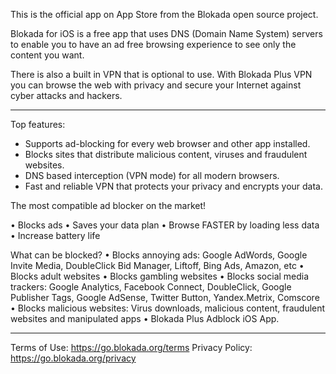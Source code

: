 This is the official app on App Store from the Blokada open source project.

Blokada for iOS is a free app that uses DNS (Domain Name System) servers to enable you to have an ad free browsing experience to see only the content you want.

There is also a built in VPN that is optional to use. With Blokada Plus VPN you can browse the web with privacy and secure your Internet against cyber attacks and hackers.

----

Top features:

- Supports ad-blocking for every web browser and other app installed.
- Blocks sites that distribute malicious content, viruses and fraudulent websites.
- DNS based interception (VPN mode) for all modern browsers.
- Fast and reliable VPN that protects your privacy and encrypts your data.

The most compatible ad blocker on the market!

• Blocks ads
• Saves your data plan
• Browse FASTER by loading less data
• Increase battery life

What can be blocked?
• Blocks annoying ads: Google AdWords, Google Invite Media, DoubleClick Bid Manager, Liftoff, Bing Ads, Amazon, etc
• Blocks adult websites
• Blocks gambling websites
• Blocks social media trackers: Google Analytics, Facebook Connect, DoubleClick, Google Publisher Tags, Google AdSense, Twitter Button, Yandex.Metrix, Comscore
• Blocks malicious websites: Virus downloads, malicious content, fraudulent websites and manipulated apps
• Blokada Plus Adblock iOS App.

----

Terms of Use: https://go.blokada.org/terms
Privacy Policy: https://go.blokada.org/privacy
